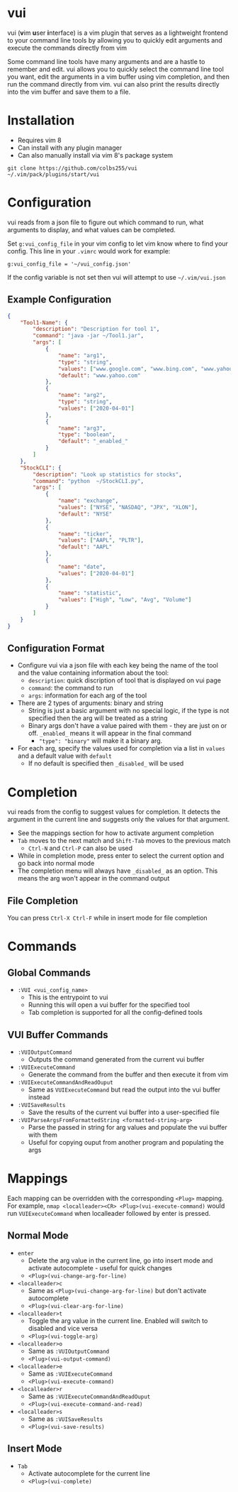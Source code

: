 # vui
vui (**v**im **u**ser **i**nterface) is a vim plugin that serves as a lightweight frontend to your command line tools by allowing you to quickly edit arguments and execute the commands directly from vim

Some command line tools have many arguments and are a hastle to remember and edit. vui allows you to quickly select the command line tool you want, edit the arguments in a vim buffer using vim completion, and then run the command directly from vim. vui can also print the results directly into the vim buffer and save them to a file.

# Installation
- Requires vim 8
- Can install with any plugin manager
- Can also manually install via vim 8's package system
``` shell
git clone https://github.com/colbs255/vui ~/.vim/pack/plugins/start/vui
```

# Configuration
vui reads from a json file to figure out which command to run, what arguments to display, and what values can be completed.

Set `g:vui_config_file` in your vim config to let vim know where to find your config. This line in your `.vimrc` would work for example:
``` vim-script
g:vui_config_file = '~/vui_config.json'
```

If the config variable is not set then vui will attempt to use `~/.vim/vui.json`
## Example Configuration
``` json
{
    "Tool1-Name": {
        "description": "Description for tool 1",
        "command": "java -jar ~/Tool1.jar",
        "args": [
            {
                "name": "arg1",
                "type": "string",
                "values": ["www.google.com", "www.bing.com", "www.yahoo.com"],
                "default": "www.yahoo.com"
            },
            {
                "name": "arg2",
                "type": "string",
                "values": ["2020-04-01"]
            },
            {
                "name": "arg3",
                "type": "boolean",
                "default": "_enabled_"
            }
        ]
    },
    "StockCLI": {
        "description": "Look up statistics for stocks",
        "command": "python  ~/StockCLI.py",
        "args": [
            {
                "name": "exchange",
                "values": ["NYSE", "NASDAQ", "JPX", "XLON"],
                "default": "NYSE"
            },
            {
                "name": "ticker",
                "values": ["AAPL", "PLTR"],
                "default": "AAPL"
            },
            {
                "name": "date",
                "values": ["2020-04-01"]
            },
            {
                "name": "statistic",
                "values": ["High", "Low", "Avg", "Volume"]
            }
        ]
    }
}
```
## Configuration Format
- Configure vui via a json file with each key being the name of the tool and the value containing information about the tool:
    - `description`: quick discription of tool that is displayed on vui page
    - `command`: the command to run
    - `args`: information for each arg of the tool
- There are 2 types of arguments: binary and string
    - String is just a basic argument with no special logic, if the type is not specified then the arg will be treated as a string
    - Binary args don't have a value paired with them - they are just on or off. `_enabled_` means it will appear in the final command
        - `"type": "binary"` will make it a binary arg.
- For each arg, specify the values used for completion via a list in `values` and a default value with `default`
    - If no default is specified then `_disabled_` will be used

# Completion
vui reads from the config to suggest values for completion. It detects the argument in the current line and suggests only the values for that argument.
- See the mappings section for how to activate argument completion
- `Tab` moves to the next match and `Shift-Tab` moves to the previous match
    - `Ctrl-N` and `Ctrl-P` can also be used
- While in completion mode, press enter to select the current option and go back into normal mode
- The completion menu will always have `_disabled_` as an option. This means the arg won't appear in the command output
## File Completion
You can press `Ctrl-X Ctrl-F` while in insert mode for file completion

# Commands
## Global Commands
- `:VUI <vui_config_name>`
    - This is the entrypoint to vui
    - Running this will open a vui buffer for the specified tool
    - Tab completion is supported for all the config-defined tools
## VUI Buffer Commands
- `:VUIOutputCommand`
    - Outputs the command generated from the current vui buffer
- `:VUIExecuteCommand`
    - Generate the command from the buffer and then execute it from vim
- `:VUIExecuteCommandAndReadOuput`
    - Same as `VUIExecuteCommand` but read the output into the vui buffer instead
- `:VUISaveResults`
    - Save the results of the current vui buffer into a user-specified file
- `:VUIParseArgsFromFormattedString <formatted-string-arg>`
    - Parse the passed in string for arg values and populate the vui buffer with them
    - Useful for copying ouput from another program and populating the args

# Mappings
Each mapping can be overridden with the corresponding `<Plug>` mapping. For example, `nmap <localleader><CR> <Plug>(vui-execute-command)` would run `VUIExecuteCommand` when localleader followed by enter is pressed.
## Normal Mode
- `enter`
    - Delete the arg value in the current line, go into insert mode and activate autocomplete - useful for quick changes
    - `<Plug>(vui-change-arg-for-line)`
- `<localleader>c`
    - Same as `<Plug>(vui-change-arg-for-line)` but don't activate autocomplete
    - `<Plug>(vui-clear-arg-for-line)`
- `<localleader>t`
    - Toggle the arg value in the current line. Enabled will switch to disabled and vice versa
    - `<Plug>(vui-toggle-arg)`
- `<localleader>o`
    - Same as `:VUIOutputCommand`
    - `<Plug>(vui-output-command)`
- `<localleader>e`
    - Same as `:VUIExecuteCommand`
    - `<Plug>(vui-execute-command)`
- `<localleader>r`
    - Same as `:VUIExecuteCommandAndReadOuput`
    - `<Plug>(vui-execute-command-and-read)`
- `<localleader>s`
    - Same as `:VUISaveResults`
    - `<Plug>(vui-save-results)`
## Insert Mode
- `Tab`
    - Activate autocomplete for the current line
    - `<Plug>(vui-complete)`
